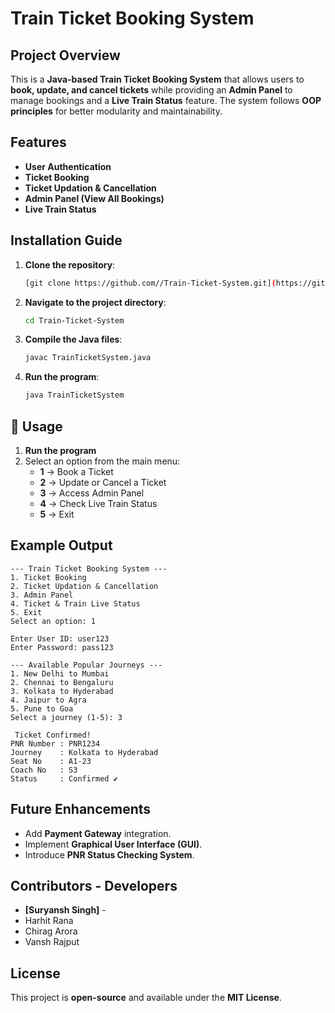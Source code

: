 # Train Ticket Booking System

##  Project Overview
This is a **Java-based Train Ticket Booking System** that allows users to **book, update, and cancel tickets** while providing an **Admin Panel** to manage bookings and a **Live Train Status** feature. The system follows **OOP principles** for better modularity and maintainability.

##  Features
- **User Authentication**
- **Ticket Booking** 
- **Ticket Updation & Cancellation** 
- **Admin Panel (View All Bookings)** 
- **Live Train Status** 

## Installation Guide
1. **Clone the repository**:
   ```sh
   [git clone https://github.com//Train-Ticket-System.git](https://github.com/scode4u/Train-Ticket-Booking-and-Live-Status/edit/main/README.md)
   ```
2. **Navigate to the project directory**:
   ```sh
   cd Train-Ticket-System
   ```
3. **Compile the Java files**:
   ```sh
   javac TrainTicketSystem.java
   ```
4. **Run the program**:
   ```sh
   java TrainTicketSystem
   ```

## 🎯 Usage
1. **Run the program**
2. Select an option from the main menu:
   - **1** → Book a Ticket
   - **2** → Update or Cancel a Ticket
   - **3** → Access Admin Panel
   - **4** → Check Live Train Status
   - **5** → Exit

## Example Output
```
--- Train Ticket Booking System ---
1. Ticket Booking
2. Ticket Updation & Cancellation
3. Admin Panel
4. Ticket & Train Live Status
5. Exit
Select an option: 1

Enter User ID: user123
Enter Password: pass123

--- Available Popular Journeys ---
1. New Delhi to Mumbai
2. Chennai to Bengaluru
3. Kolkata to Hyderabad
4. Jaipur to Agra
5. Pune to Goa
Select a journey (1-5): 3

 Ticket Confirmed!
PNR Number : PNR1234
Journey    : Kolkata to Hyderabad
Seat No    : A1-23
Coach No   : S3
Status     : Confirmed ✔
```

## Future Enhancements
- Add **Payment Gateway** integration.
- Implement **Graphical User Interface (GUI)**.
- Introduce **PNR Status Checking System**.

## Contributors - Developers
- **[Suryansh Singh]** - 
-   Harhit Rana
-   Chirag Arora
-   Vansh Rajput

## License
This project is **open-source** and available under the **MIT License**.

